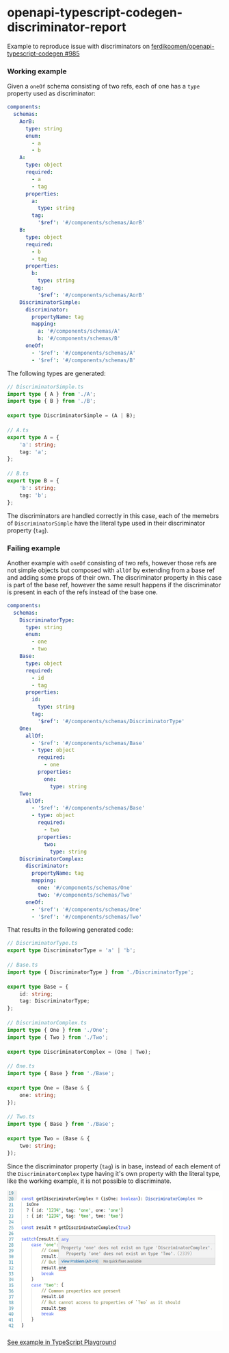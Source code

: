 # openapi-typescript-codegen-discriminator-report

Example to reproduce issue with discriminators on
[ferdikoomen/openapi-typescript-codegen #985](https://github.com/ferdikoomen/openapi-typescript-codegen/issues/985)

### Working example

Given a `oneOf` schema consisting of two refs, each of one has a `type` property
used as discriminator:

```yaml
components:
  schemas:
    AorB:
      type: string
      enum:
        - a
        - b
    A:
      type: object
      required:
        - a
        - tag
      properties:
        a:
          type: string
        tag:
          '$ref': '#/components/schemas/AorB'
    B:
      type: object
      required:
        - b
        - tag
      properties:
        b:
          type: string
        tag:
          '$ref': '#/components/schemas/AorB'
    DiscriminatorSimple:
      discriminator:
        propertyName: tag
        mapping:
          a: '#/components/schemas/A'
          b: '#/components/schemas/B'
      oneOf:
        - '$ref': '#/components/schemas/A'
        - '$ref': '#/components/schemas/B'
```

The following types are generated:

```ts
// DiscriminatorSimple.ts
import type { A } from './A';
import type { B } from './B';

export type DiscriminatorSimple = (A | B);

// A.ts
export type A = {
    'a': string;
    tag: 'a';
};

// B.ts
export type B = {
    'b': string;
    tag: 'b';
};
```

The discriminators are handled correctly in this case, each of the memebrs of
`DiscriminatorSimple` have the literal type used in their discriminator property
(`tag`).

### Failing example

Another example with `oneOf` consisting of two refs, however those refs are not
simple objects but composed with `allOf` by extending from a base ref and adding
some props of their own. The discriminator property in this case is part of the
base ref, however the same result happens if the discriminator is present in
each of the refs instead of the base one.

```yml
components:
  schemas:
    DiscriminatorType:
      type: string
      enum:
        - one
        - two
    Base:
      type: object
      required:
        - id
        - tag
      properties:
        id:
          type: string
        tag:
          '$ref': '#/components/schemas/DiscriminatorType'
    One:
      allOf:
        - '$ref': '#/components/schemas/Base'
        - type: object
          required:
            - one
          properties:
            one:
              type: string
    Two:
      allOf:
        - '$ref': '#/components/schemas/Base'
        - type: object
          required:
            - two
          properties:
            two:
              type: string
    DiscriminatorComplex:
      discriminator:
        propertyName: tag
        mapping:
          one: '#/components/schemas/One'
          two: '#/components/schemas/Two'
      oneOf:
        - '$ref': '#/components/schemas/One'
        - '$ref': '#/components/schemas/Two'
```

That results in the following generated code:


```ts
// DiscriminatorType.ts
export type DiscriminatorType = 'a' | 'b';

// Base.ts
import type { DiscriminatorType } from './DiscriminatorType';

export type Base = {
    id: string;
    tag: DiscriminatorType;
};

// DiscriminatorComplex.ts
import type { One } from './One';
import type { Two } from './Two';

export type DiscriminatorComplex = (One | Two);

// One.ts
import type { Base } from './Base';

export type One = (Base & {
    one: string;
});

// Two.ts
import type { Base } from './Base';

export type Two = (Base & {
    two: string;
});
```

Since the discriminator property (`tag`) is in base, instead of each element of
the `DiscriminatorComplex` type having it's own property with the literal type,
like the working example, it is not possible to discriminate.

![discriminator missing](./discriminator-missing.png)

[See example in TypeScript Playground](https://tsplay.dev/WP7qzm)

